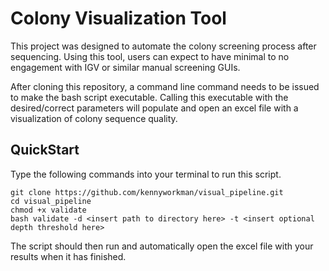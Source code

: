 # Colony Visualization Tool 

This project was designed to automate the colony screening process after sequencing. Using this tool, users can expect to have minimal to no engagement with IGV or similar manual screening GUIs. 

After cloning this repository, a command line command needs to be issued to make the bash script executable. Calling this executable with the desired/correct parameters will populate and open an excel file with a visualization of colony sequence quality. 

## QuickStart

Type the following commands into your terminal to run this script.

```
git clone https://github.com/kennyworkman/visual_pipeline.git
cd visual_pipeline
chmod +x validate
bash validate -d <insert path to directory here> -t <insert optional depth threshold here>
```

The script should then run and automatically open the excel file with your results when it has finished. 
